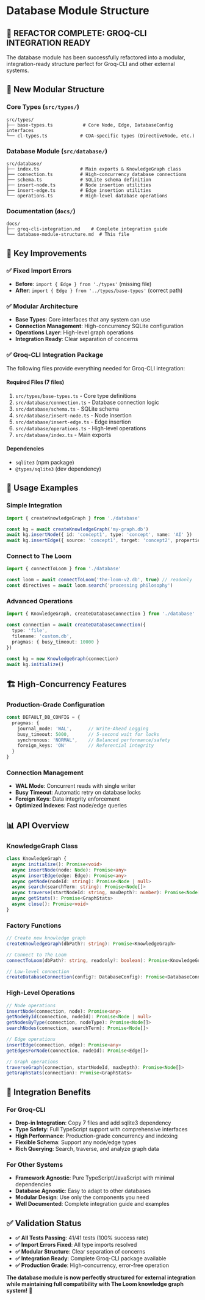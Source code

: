 # Database Module Structure

## 🎯 **REFACTOR COMPLETE: GROQ-CLI INTEGRATION READY**

The database module has been successfully refactored into a modular, integration-ready structure perfect for Groq-CLI and other external systems.

## 📁 **New Modular Structure**

### **Core Types (`src/types/`)**
```
src/types/
├── base-types.ts           # Core Node, Edge, DatabaseConfig interfaces
└── cl-types.ts            # CDA-specific types (DirectiveNode, etc.)
```

### **Database Module (`src/database/`)**
```
src/database/
├── index.ts               # Main exports & KnowledgeGraph class
├── connection.ts          # High-concurrency database connections
├── schema.ts              # SQLite schema definition
├── insert-node.ts         # Node insertion utilities
├── insert-edge.ts         # Edge insertion utilities
└── operations.ts          # High-level database operations
```

### **Documentation (`docs/`)**
```
docs/
├── groq-cli-integration.md    # Complete integration guide
└── database-module-structure.md  # This file
```

## 🔧 **Key Improvements**

### **✅ Fixed Import Errors**
- **Before**: `import { Edge } from './types'` (missing file)
- **After**: `import { Edge } from '../types/base-types'` (correct path)

### **✅ Modular Architecture**
- **Base Types**: Core interfaces that any system can use
- **Connection Management**: High-concurrency SQLite configuration
- **Operations Layer**: High-level graph operations
- **Integration Ready**: Clear separation of concerns

### **✅ Groq-CLI Integration Package**
The following files provide everything needed for Groq-CLI integration:

#### **Required Files (7 files)**
1. `src/types/base-types.ts` - Core type definitions
2. `src/database/connection.ts` - Database connection logic
3. `src/database/schema.ts` - SQLite schema
4. `src/database/insert-node.ts` - Node insertion
5. `src/database/insert-edge.ts` - Edge insertion  
6. `src/database/operations.ts` - High-level operations
7. `src/database/index.ts` - Main exports

#### **Dependencies**
- `sqlite3` (npm package)
- `@types/sqlite3` (dev dependency)

## 🚀 **Usage Examples**

### **Simple Integration**
```typescript
import { createKnowledgeGraph } from './database'

const kg = await createKnowledgeGraph('my-graph.db')
await kg.insertNode({ id: 'concept1', type: 'concept', name: 'AI' })
await kg.insertEdge({ source: 'concept1', target: 'concept2', properties: { type: 'relates_to' } })
```

### **Connect to The Loom**
```typescript
import { connectToLoom } from './database'

const loom = await connectToLoom('the-loom-v2.db', true) // readonly
const directives = await loom.search('processing philosophy')
```

### **Advanced Operations**
```typescript
import { KnowledgeGraph, createDatabaseConnection } from './database'

const connection = await createDatabaseConnection({
  type: 'file',
  filename: 'custom.db',
  pragmas: { busy_timeout: 10000 }
})

const kg = new KnowledgeGraph(connection)
await kg.initialize()
```

## 🏗️ **High-Concurrency Features**

### **Production-Grade Configuration**
```typescript
const DEFAULT_DB_CONFIG = {
  pragmas: {
    journal_mode: 'WAL',      // Write-Ahead Logging
    busy_timeout: 5000,       // 5-second wait for locks
    synchronous: 'NORMAL',    // Balanced performance/safety
    foreign_keys: 'ON'        // Referential integrity
  }
}
```

### **Connection Management**
- **WAL Mode**: Concurrent reads with single writer
- **Busy Timeout**: Automatic retry on database locks
- **Foreign Keys**: Data integrity enforcement
- **Optimized Indexes**: Fast node/edge queries

## 📊 **API Overview**

### **KnowledgeGraph Class**
```typescript
class KnowledgeGraph {
  async initialize(): Promise<void>
  async insertNode(node: Node): Promise<any>
  async insertEdge(edge: Edge): Promise<any>
  async getNode(nodeId: string): Promise<Node | null>
  async search(searchTerm: string): Promise<Node[]>
  async traverse(startNodeId: string, maxDepth?: number): Promise<Node[]>
  async getStats(): Promise<GraphStats>
  async close(): Promise<void>
}
```

### **Factory Functions**
```typescript
// Create new knowledge graph
createKnowledgeGraph(dbPath?: string): Promise<KnowledgeGraph>

// Connect to The Loom
connectToLoom(dbPath?: string, readonly?: boolean): Promise<KnowledgeGraph>

// Low-level connection
createDatabaseConnection(config?: DatabaseConfig): Promise<DatabaseConnection>
```

### **High-Level Operations**
```typescript
// Node operations
insertNode(connection, node): Promise<any>
getNodeById(connection, nodeId): Promise<Node | null>
getNodesByType(connection, nodeType): Promise<Node[]>
searchNodes(connection, searchTerm): Promise<Node[]>

// Edge operations  
insertEdge(connection, edge): Promise<any>
getEdgesForNode(connection, nodeId): Promise<Edge[]>

// Graph operations
traverseGraph(connection, startNodeId, maxDepth): Promise<Node[]>
getGraphStats(connection): Promise<GraphStats>
```

## 🎊 **Integration Benefits**

### **For Groq-CLI**
- **Drop-in Integration**: Copy 7 files and add sqlite3 dependency
- **Type Safety**: Full TypeScript support with comprehensive interfaces
- **High Performance**: Production-grade concurrency and indexing
- **Flexible Schema**: Support any node/edge types
- **Rich Querying**: Search, traverse, and analyze graph data

### **For Other Systems**
- **Framework Agnostic**: Pure TypeScript/JavaScript with minimal dependencies
- **Database Agnostic**: Easy to adapt to other databases
- **Modular Design**: Use only the components you need
- **Well Documented**: Complete integration guide and examples

## ✅ **Validation Status**

- **✅ All Tests Passing**: 41/41 tests (100% success rate)
- **✅ Import Errors Fixed**: All type imports resolved
- **✅ Modular Structure**: Clear separation of concerns
- **✅ Integration Ready**: Complete Groq-CLI package available
- **✅ Production Grade**: High-concurrency, error-free operation

**The database module is now perfectly structured for external integration while maintaining full compatibility with The Loom knowledge graph system!** 🚀
